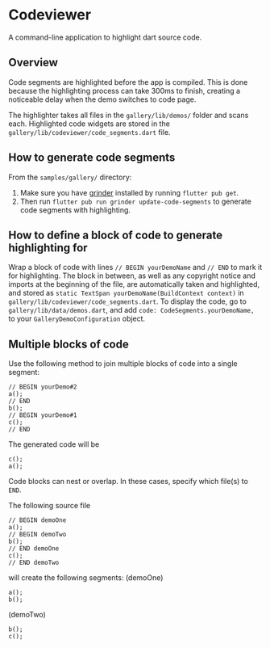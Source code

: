 # Codeviewer

A command-line application to highlight dart source code.

## Overview

Code segments are highlighted before the app is compiled.
This is done because the highlighting process can take 300ms to finish, creating
a noticeable delay when the demo switches to code page.

The highlighter takes all files in the `gallery/lib/demos/` folder and scans each.
Highlighted code widgets are stored in the
`gallery/lib/codeviewer/code_segments.dart` file.

## How to generate code segments

From the `samples/gallery/` directory:
1. Make sure you have [grinder](https://pub.dev/packages/grinder) installed by
running `flutter pub get`.
2. Then run `flutter pub run grinder update-code-segments` to generate code
segments with highlighting.

## How to define a block of code to generate highlighting for

Wrap a block of code with lines `// BEGIN yourDemoName` and `// END` to mark it
for highlighting. The block in between, as well as any copyright notice and
imports at the beginning of the file, are automatically taken and highlighted,
and stored as `static TextSpan yourDemoName(BuildContext context)` in
`gallery/lib/codeviewer/code_segments.dart`. To display the code, go to
`gallery/lib/data/demos.dart`, and add `code: CodeSegments.yourDemoName,` to
your `GalleryDemoConfiguration` object.

## Multiple blocks of code

Use the following method to join multiple blocks of code into a single segment:
```
// BEGIN yourDemo#2
a();
// END
b();
// BEGIN yourDemo#1
c();
// END
```
The generated code will be
```
c();
a();
```

Code blocks can nest or overlap. In these cases, specify which file(s) to `END`.

The following source file
```
// BEGIN demoOne
a();
// BEGIN demoTwo
b();
// END demoOne
c();
// END demoTwo
```
will create the following segments:
(demoOne)
```
a();
b();
```
(demoTwo)
```
b();
c();
```

